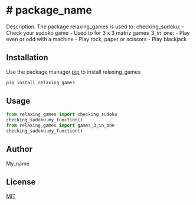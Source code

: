 # # package_name

Description. 
The package relaxing_games is used to:
	checking_sudoku:
	- Check your sudoko game
	- Used to for 3 x 3 matriz
	games_3_in_one:
	- Play even or odd with a machine
	- Play rock, paper or scissors
	- Play blackjack
	
## Installation

Use the package manager [pip](https://pip.pypa.io/en/stable/) to install relaxing_games

```bash
pip install relaxing_games
```

## Usage

```python
from relaxing_games import checking_sudoku
checking_sudoku.my_function()
from relaxing_games import games_3_in_one
checking_sudoku.my_function()
```

## Author
My_name

## License
[MIT](https://choosealicense.com/licenses/mit/)
